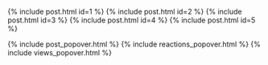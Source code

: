 ---
---
{% include post.html id=1 %}
{% include post.html id=2 %}
{% include post.html id=3 %}
{% include post.html id=4 %}
{% include post.html id=5 %}

{% include post_popover.html %}
{% include reactions_popover.html %}
{% include views_popover.html %}
